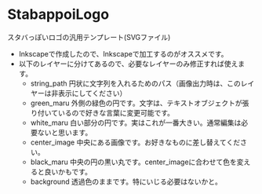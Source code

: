 # StabappoiLogo
スタバっぽいロゴの汎用テンプレート(SVGファイル)

- Inkscapeで作成したので、Inkscapeで加工するのがオススメです。
- 以下のレイヤーに分けてあるので、必要なレイヤーのみ修正すれば使えます。
   - string_path 円状に文字列を入れるためのパス（画像出力時は、このレイヤーは非表示にしてください）
   - green_maru 外側の緑色の円です。文字は、テキストオブジェクトが張り付いているので好きな言葉に変更可能です。
   - white_maru 白い部分の円です。実はこれが一番大きい。通常編集は必要ないと思います。
   - center_image 中央にある画像です。お好きなものに差し替えてください。
   - black_maru 中央の円の黒い丸です。center_imageに合わせて色を変えると良いかもです。
   - background 透過色のままです。特にいじる必要はないかと。
   

